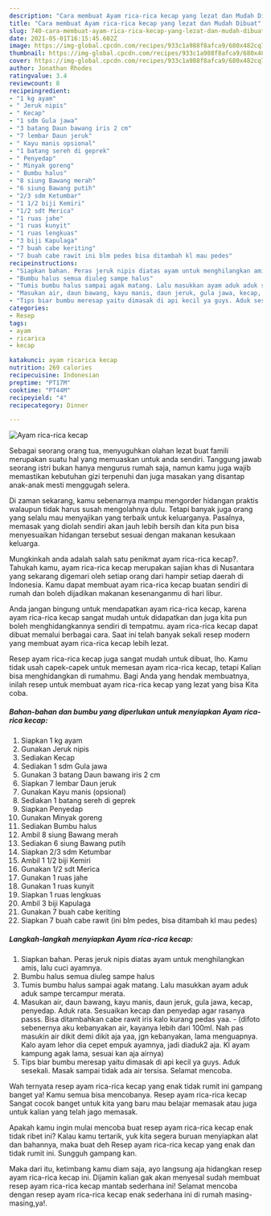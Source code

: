 ```yaml
---
description: "Cara membuat Ayam rica-rica kecap yang lezat dan Mudah Dibuat"
title: "Cara membuat Ayam rica-rica kecap yang lezat dan Mudah Dibuat"
slug: 740-cara-membuat-ayam-rica-rica-kecap-yang-lezat-dan-mudah-dibuat
date: 2021-05-01T16:15:45.602Z
image: https://img-global.cpcdn.com/recipes/933c1a988f8afca9/680x482cq70/ayam-rica-rica-kecap-foto-resep-utama.jpg
thumbnail: https://img-global.cpcdn.com/recipes/933c1a988f8afca9/680x482cq70/ayam-rica-rica-kecap-foto-resep-utama.jpg
cover: https://img-global.cpcdn.com/recipes/933c1a988f8afca9/680x482cq70/ayam-rica-rica-kecap-foto-resep-utama.jpg
author: Jonathan Rhodes
ratingvalue: 3.4
reviewcount: 8
recipeingredient:
- "1 kg ayam"
- " Jeruk nipis"
- " Kecap"
- "1 sdm Gula jawa"
- "3 batang Daun bawang iris 2 cm"
- "7 lembar Daun jeruk"
- " Kayu manis opsional"
- "1 batang sereh di geprek"
- " Penyedap"
- " Minyak goreng"
- " Bumbu halus"
- "8 siung Bawang merah"
- "6 siung Bawang putih"
- "2/3 sdm Ketumbar"
- "1 1/2 biji Kemiri"
- "1/2 sdt Merica"
- "1 ruas jahe"
- "1 ruas kunyit"
- "1 ruas lengkuas"
- "3 biji Kapulaga"
- "7 buah cabe keriting"
- "7 buah cabe rawit ini blm pedes bisa ditambah kl mau pedes"
recipeinstructions:
- "Siapkan bahan. Peras jeruk nipis diatas ayam untuk menghilangkan amis, lalu cuci ayamnya."
- "Bumbu halus semua diuleg sampe halus"
- "Tumis bumbu halus sampai agak matang. Lalu masukkan ayam aduk aduk sampe tercampur merata."
- "Masukan air, daun bawang, kayu manis, daun jeruk, gula jawa, kecap, penyedap. Aduk rata. Sesuaikan kecap dan penyedap agar rasanya passs. Bisa ditambahkan cabe rawit iris kalo kurang pedas yaa.  (difoto sebenernya aku kebanyakan air, kayanya lebih dari 100ml. Nah pas masukin air dikit demi dikit aja yaa, jgn kebanyakan, lama menguapnya. Kalo ayam lehor dia cepet empuk ayamnya, jadi diaduk2 aja. Kl ayam kampung agak lama, sesuai kan aja airnya)"
- "Tips biar bumbu meresap yaitu dimasak di api kecil ya guys. Aduk sesekali. Masak sampai tidak ada air tersisa. Selamat mencoba."
categories:
- Resep
tags:
- ayam
- ricarica
- kecap

katakunci: ayam ricarica kecap 
nutrition: 269 calories
recipecuisine: Indonesian
preptime: "PT17M"
cooktime: "PT44M"
recipeyield: "4"
recipecategory: Dinner

---
```



![Ayam rica-rica kecap](https://img-global.cpcdn.com/recipes/933c1a988f8afca9/680x482cq70/ayam-rica-rica-kecap-foto-resep-utama.jpg)

Sebagai seorang orang tua, menyuguhkan olahan lezat buat famili merupakan suatu hal yang memuaskan untuk anda sendiri. Tanggung jawab seorang istri bukan hanya mengurus rumah saja, namun kamu juga wajib memastikan kebutuhan gizi terpenuhi dan juga masakan yang disantap anak-anak mesti menggugah selera.

Di zaman  sekarang, kamu sebenarnya mampu mengorder hidangan praktis walaupun tidak harus susah mengolahnya dulu. Tetapi banyak juga orang yang selalu mau menyajikan yang terbaik untuk keluarganya. Pasalnya, memasak yang diolah sendiri akan jauh lebih bersih dan kita pun bisa menyesuaikan hidangan tersebut sesuai dengan makanan kesukaan keluarga. 



Mungkinkah anda adalah salah satu penikmat ayam rica-rica kecap?. Tahukah kamu, ayam rica-rica kecap merupakan sajian khas di Nusantara yang sekarang digemari oleh setiap orang dari hampir setiap daerah di Indonesia. Kamu dapat membuat ayam rica-rica kecap buatan sendiri di rumah dan boleh dijadikan makanan kesenanganmu di hari libur.

Anda jangan bingung untuk mendapatkan ayam rica-rica kecap, karena ayam rica-rica kecap sangat mudah untuk didapatkan dan juga kita pun boleh menghidangkannya sendiri di tempatmu. ayam rica-rica kecap dapat dibuat memalui berbagai cara. Saat ini telah banyak sekali resep modern yang membuat ayam rica-rica kecap lebih lezat.

Resep ayam rica-rica kecap juga sangat mudah untuk dibuat, lho. Kamu tidak usah capek-capek untuk memesan ayam rica-rica kecap, tetapi Kalian bisa menghidangkan di rumahmu. Bagi Anda yang hendak membuatnya, inilah resep untuk membuat ayam rica-rica kecap yang lezat yang bisa Kita coba.

<!--inarticleads1-->

##### Bahan-bahan dan bumbu yang diperlukan untuk menyiapkan Ayam rica-rica kecap:

1. Siapkan 1 kg ayam
1. Gunakan  Jeruk nipis
1. Sediakan  Kecap
1. Sediakan 1 sdm Gula jawa
1. Gunakan 3 batang Daun bawang iris 2 cm
1. Siapkan 7 lembar Daun jeruk
1. Gunakan  Kayu manis (opsional)
1. Sediakan 1 batang sereh di geprek
1. Siapkan  Penyedap
1. Gunakan  Minyak goreng
1. Sediakan  Bumbu halus
1. Ambil 8 siung Bawang merah
1. Sediakan 6 siung Bawang putih
1. Siapkan 2/3 sdm Ketumbar
1. Ambil 1 1/2 biji Kemiri
1. Gunakan 1/2 sdt Merica
1. Gunakan 1 ruas jahe
1. Gunakan 1 ruas kunyit
1. Siapkan 1 ruas lengkuas
1. Ambil 3 biji Kapulaga
1. Gunakan 7 buah cabe keriting
1. Siapkan 7 buah cabe rawit (ini blm pedes, bisa ditambah kl mau pedes)




<!--inarticleads2-->

##### Langkah-langkah menyiapkan Ayam rica-rica kecap:

1. Siapkan bahan. Peras jeruk nipis diatas ayam untuk menghilangkan amis, lalu cuci ayamnya.
1. Bumbu halus semua diuleg sampe halus
1. Tumis bumbu halus sampai agak matang. Lalu masukkan ayam aduk aduk sampe tercampur merata.
1. Masukan air, daun bawang, kayu manis, daun jeruk, gula jawa, kecap, penyedap. Aduk rata. Sesuaikan kecap dan penyedap agar rasanya passs. Bisa ditambahkan cabe rawit iris kalo kurang pedas yaa. -  (difoto sebenernya aku kebanyakan air, kayanya lebih dari 100ml. Nah pas masukin air dikit demi dikit aja yaa, jgn kebanyakan, lama menguapnya. Kalo ayam lehor dia cepet empuk ayamnya, jadi diaduk2 aja. Kl ayam kampung agak lama, sesuai kan aja airnya)
1. Tips biar bumbu meresap yaitu dimasak di api kecil ya guys. Aduk sesekali. Masak sampai tidak ada air tersisa. Selamat mencoba.




Wah ternyata resep ayam rica-rica kecap yang enak tidak rumit ini gampang banget ya! Kamu semua bisa mencobanya. Resep ayam rica-rica kecap Sangat cocok banget untuk kita yang baru mau belajar memasak atau juga untuk kalian yang telah jago memasak.

Apakah kamu ingin mulai mencoba buat resep ayam rica-rica kecap enak tidak ribet ini? Kalau kamu tertarik, yuk kita segera buruan menyiapkan alat dan bahannya, maka buat deh Resep ayam rica-rica kecap yang enak dan tidak rumit ini. Sungguh gampang kan. 

Maka dari itu, ketimbang kamu diam saja, ayo langsung aja hidangkan resep ayam rica-rica kecap ini. Dijamin kalian gak akan menyesal sudah membuat resep ayam rica-rica kecap mantab sederhana ini! Selamat mencoba dengan resep ayam rica-rica kecap enak sederhana ini di rumah masing-masing,ya!.

